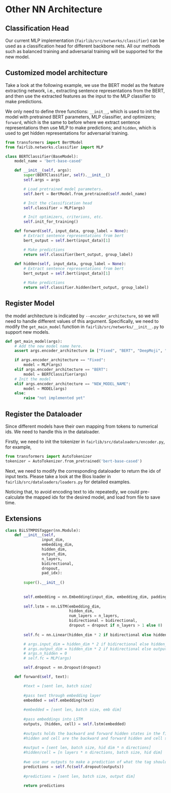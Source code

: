 # Other NN Architecture

## Classification Head
Our current MLP implementation (`fairlib/src/networks/classifier`) can be used as a classification head for different backbone nets. All our methods such as balanced training and adversarial training will be supported for the new model.

## Customized model architecture

Take a look at the following example, we use the BERT model as the feature extracting network, i.e., extracting sentence representations from the BERT, and then use the extracted features as the input to the MLP classifier to make predictions. 

We only need to define three functions: `__init__`, which is used to init the model with pretrained BERT parameters, MLP classifier, and optimizers; `forward`, which is the same to before where we extract sentence representations then use MLP to make predictions; and `hidden`, which is used to get hidden representations for adversarial training.

```python
from transformers import BertModel
from fairlib.networks.classifier import MLP

class BERTClassifier(BaseModel):
    model_name = 'bert-base-cased'

    def __init__(self, args):
        super(BERTClassifier, self).__init__()
        self.args = args

        # Load pretrained model parameters.
        self.bert = BertModel.from_pretrained(self.model_name)

        # Init the classification head 
        self.classifier = MLP(args)

        # Init optimizers, criterions, etc.
        self.init_for_training()

    def forward(self, input_data, group_label = None):
        # Extract sentence representations from bert
        bert_output = self.bert(input_data)[1]

        # Make predictions
        return self.classifier(bert_output, group_label)
    
    def hidden(self, input_data, group_label = None):
        # Extract sentence representations from bert
        bert_output = self.bert(input_data)[1]

        # Make predictions
        return self.classifier.hidden(bert_output, group_label)
```

## Register Model
the model architecture is indicated by `--encoder_architecture`, so we will need to handle different values of this argument. 
Specifically, we need to modify the `get_main_model` function in `fairlib/src/networks/__init__.py` to support new models.

```python
def get_main_model(args):
    # Add the new model name here.
    assert args.encoder_architecture in ["Fixed", "BERT", "DeepMoji", "NEW_MODEL_NAME"], "Not implemented"

    if args.encoder_architecture == "Fixed":
        model = MLP(args)
    elif args.encoder_architecture == "BERT":
        model = BERTClassifier(args)
    # Init the model 
    elif args.encoder_architecture == "NEW_MODEL_NAME":
        model = MODEL(args)
    else:
        raise "not implemented yet"
```

## Register the Dataloader
Since different models have their own mapping from tokens to numerical ids. We need to handle this in the dataloader.

Firstly, we need to init the tokenizer in `fairlib/src/dataloaders/encoder.py`, for example,
```python
from transformers import AutoTokenizer
tokenizer = AutoTokenizer.from_pretrained('bert-base-cased')
```

Next, we need to modify the corresponding dataloader to return the idx of input texts. Please take a look at the Bios loader in `fairlib/src/dataloaders/loaders.py` for detailed examples.

Noticing that, to avoid encoding text to idx repeatedly, we could pre-calculate the mapped idx for the desired model, and load from file to save time.

## Extensions

```python
class BiLSTMPOSTagger(nn.Module):
    def __init__(self, 
                input_dim, 
                embedding_dim, 
                hidden_dim, 
                output_dim, 
                n_layers, 
                bidirectional, 
                dropout, 
                pad_idx):
        
        super().__init__()
        
        
        self.embedding = nn.Embedding(input_dim, embedding_dim, padding_idx = pad_idx)
        
        self.lstm = nn.LSTM(embedding_dim, 
                            hidden_dim, 
                            num_layers = n_layers, 
                            bidirectional = bidirectional,
                            dropout = dropout if n_layers > 1 else 0)
        
        self.fc = nn.Linear(hidden_dim * 2 if bidirectional else hidden_dim, output_dim)

        # args.input_dim = hidden_dim * 2 if bidirectional else hidden_dim
        # args.output_dim = hidden_dim * 2 if bidirectional else output_dim
        # args.n_hidden = 0
        # self.fc = MLP(args)

        self.dropout = nn.Dropout(dropout)

    def forward(self, text):

        #text = [sent len, batch size]
        
        #pass text through embedding layer
        embedded = self.embedding(text)
        
        #embedded = [sent len, batch size, emb dim]
        
        #pass embeddings into LSTM
        outputs, (hidden, cell) = self.lstm(embedded)
        
        #outputs holds the backward and forward hidden states in the final layer
        #hidden and cell are the backward and forward hidden and cell states at the final time-step
        
        #output = [sent len, batch size, hid dim * n directions]
        #hidden/cell = [n layers * n directions, batch size, hid dim]
        
        #we use our outputs to make a prediction of what the tag should be
        predictions = self.fc(self.dropout(outputs))
        
        #predictions = [sent len, batch size, output dim]
        
        return predictions

```